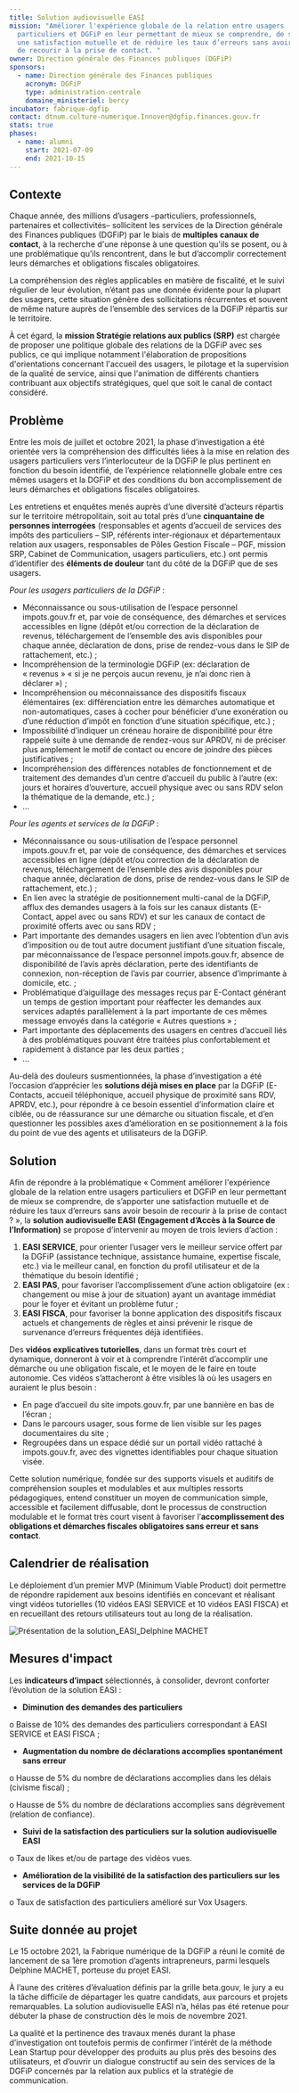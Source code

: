 ```yaml
---
title: Solution audiovisuelle EASI
mission: "Améliorer l'expérience globale de la relation entre usagers
  particuliers et DGFiP en leur permettant de mieux se comprendre, de s’apporter
  une satisfaction mutuelle et de réduire les taux d’erreurs sans avoir besoin
  de recourir à la prise de contact. "
owner: Direction générale des Finances publiques (DGFiP)
sponsors:
  - name: Direction générale des Finances publiques
    acronym: DGFiP
    type: administration-centrale
    domaine_ministeriel: bercy
incubator: fabrique-dgfip
contact: dtnum.culture-numerique.Innover@dgfip.finances.gouv.fr
stats: true
phases:
  - name: alumni
    start: 2021-07-09
    end: 2021-10-15
---
```

## Contexte

Chaque année, des millions d’usagers –particuliers, professionnels, partenaires et collectivités– sollicitent les services de la Direction générale des Finances publiques (DGFiP) par le biais de **multiples canaux de contact**, à la recherche d'une réponse à une question qu'ils se posent, ou à une problématique qu’ils rencontrent, dans le but d’accomplir correctement leurs démarches et obligations fiscales obligatoires. 

La compréhension des règles applicables en matière de fiscalité, et le suivi régulier de leur évolution, n’étant pas une donnée évidente pour la plupart des usagers, cette situation génère des sollicitations récurrentes et souvent de même nature auprès de l’ensemble des services de la DGFiP répartis sur le territoire. 

À cet égard, la **mission Stratégie relations aux publics (SRP)** est chargée de proposer une politique globale des relations de la DGFiP avec ses publics, ce qui implique notamment l'élaboration de propositions d'orientations concernant l'accueil des usagers, le pilotage et la supervision de la qualité́ de service, ainsi que l'animation de différents chantiers contribuant aux objectifs stratégiques, quel que soit le canal de contact considéré. 

## Problème

Entre les mois de juillet et octobre 2021, la phase d’investigation a été orientée vers la compréhension des difficultés liées à la mise en relation des usagers particuliers vers l’interlocuteur de la DGFiP le plus pertinent en fonction du besoin identifié, de l’expérience relationnelle globale entre ces mêmes usagers et la DGFiP et des conditions du bon accomplissement de leurs démarches et obligations fiscales obligatoires. 

Les entretiens et enquêtes menés auprès d’une diversité d’acteurs répartis sur le territoire métropolitain, soit au total près d’une **cinquantaine de personnes interrogées** (responsables et agents d’accueil de services des impôts des particuliers – SIP, référents inter-régionaux et départementaux relation aux usagers, responsables de Pôles Gestion Fiscale – PGF, mission SRP, Cabinet de Communication, usagers particuliers, etc.) ont permis d’identifier des **éléments de douleur** tant du côté de la DGFiP que de ses usagers. 

*Pour les usagers particuliers de la DGFiP* :

* Méconnaissance ou sous-utilisation de l’espace personnel impots.gouv.fr et, par voie de conséquence, des démarches et services accessibles en ligne (dépôt et/ou correction de la déclaration de revenus, téléchargement de l’ensemble des avis disponibles pour chaque année, déclaration de dons, prise de rendez-vous dans le SIP de rattachement, etc.) ; 
* Incompréhension de la terminologie DGFiP (ex: déclaration de « revenus »  « si je ne perçois aucun revenu, je n’ai donc rien à déclarer ») ; 
* Incompréhension ou méconnaissance des dispositifs fiscaux élémentaires (ex: différenciation entre les démarches automatique et non-automatiques, cases à cocher pour bénéficier d’une exonération ou d’une réduction d’impôt en fonction d’une situation spécifique, etc.) ;
* Impossibilité d’indiquer un créneau horaire de disponibilité pour être rappelé suite à une demande de rendez-vous sur APRDV, ni de préciser plus amplement le motif de contact ou encore de joindre des pièces justificatives ; 
* Incompréhension des différences notables de fonctionnement et de traitement des demandes d’un centre d’accueil du public à l’autre (ex: jours et horaires d’ouverture, accueil physique avec ou sans RDV selon la thématique de la demande, etc.) ;  
* ...

*Pour les agents et services de la DGFiP* : 

* Méconnaissance ou sous-utilisation de l’espace personnel impots.gouv.fr et, par voie de conséquence, des démarches et services accessibles en ligne (dépôt et/ou correction de la déclaration de revenus, téléchargement de l’ensemble des avis disponibles pour chaque année, déclaration de dons, prise de rendez-vous dans le SIP de rattachement, etc.) ; 
* En lien avec la stratégie de positionnement multi-canal de la DGFiP, afflux des demandes usagers à la fois sur les canaux distants (E-Contact, appel avec ou sans RDV) et sur les canaux de contact de proximité offerts avec ou sans RDV ;
* Part importante des demandes usagers en lien avec l’obtention d’un avis d’imposition ou de tout autre document justifiant d’une situation fiscale, par méconnaissance de l’espace personnel impots.gouv.fr, absence de disponibilité de l’avis après déclaration, perte des identifiants de connexion, non-réception de l’avis par courrier, absence d’imprimante à domicile, etc. ; 
* Problématique d’aiguillage des messages reçus par E-Contact générant un temps de gestion important pour réaffecter les demandes aux services adaptés parallèlement à la part importante de ces mêmes message envoyés dans la catégorie « Autres questions » ; 
* Part importante des déplacements des usagers en centres d’accueil liés à des problématiques pouvant être traitées plus confortablement et rapidement à distance par les deux parties ; 
* ...

Au-delà des douleurs susmentionnées, la phase d’investigation a été l’occasion d’apprécier les **solutions déjà mises en place** par la DGFiP (E-Contacts, accueil téléphonique, accueil physique de proximité sans RDV, APRDV, etc.), pour répondre à ce besoin essentiel d’information claire et ciblée, ou de réassurance sur une démarche ou situation fiscale, et d’en questionner les possibles axes d’amélioration en se positionnement à la fois du point de vue des agents et utilisateurs de la DGFiP. 

## Solution

Afin de répondre à la problématique « Comment améliorer l'expérience globale de la relation entre usagers particuliers et DGFiP en leur permettant de mieux se comprendre, de s’apporter une satisfaction mutuelle et de réduire les taux d’erreurs sans avoir besoin de recourir à la prise de contact ? », la **solution audiovisuelle EASI (Engagement d’Accès à la Source de l’Information)** se propose d’intervenir au moyen de trois leviers d’action :

1. **EASI SERVICE**, pour orienter l’usager vers le meilleur service offert par la DGFiP (assistance technique, assistance humaine, expertise fiscale, etc.) via le meilleur canal, en fonction du profil utilisateur et de la thématique du besoin identifié ; 
2. **EASI PAS**, pour favoriser l’accomplissement d’une action obligatoire (ex : changement ou mise à jour de situation) ayant un avantage immédiat pour le foyer et évitant un problème futur ;  
3. **EASI FISCA**, pour favoriser la bonne application des dispositifs fiscaux actuels et changements de règles et ainsi prévenir le risque de survenance d’erreurs fréquentes déjà identifiées. 

Des **vidéos explicatives tutorielles**, dans un format très court et dynamique, donneront à voir et à comprendre l’intérêt d’accomplir une démarche ou une obligation fiscale, et le moyen de le faire en toute autonomie. Ces vidéos s’attacheront à être visibles là où les usagers en auraient le plus besoin : 

* En page d’accueil du site impots.gouv.fr, par une bannière en bas de l’écran ;
*  Dans le parcours usager, sous forme de lien visible sur les pages documentaires du site ; 
* Regroupées dans un espace dédié sur un portail vidéo rattaché à impots.gouv.fr, avec des vignettes identifiables pour chaque situation visée. 

Cette solution numérique, fondée sur des supports visuels et auditifs de compréhension souples et modulables et aux multiples ressorts pédagogiques, entend constituer un moyen de communication simple, accessible et facilement diffusable, dont le processus de construction modulable et le format très court visent à favoriser l’**accomplissement des obligations et démarches fiscales obligatoires sans erreur et sans contact**. 

## Calendrier de réalisation

Le déploiement d’un premier MVP (Minimum Viable Product) doit permettre de répondre rapidement aux besoins identifiés en concevant et réalisant vingt vidéos tutorielles (10 vidéos EASI SERVICE et 10 vidéos EASI FISCA) et en recueillant des retours utilisateurs tout au long de la réalisation. 

![Présentation de la solution_EASI_Delphine MACHET](/img/netlifycms/pre.sentation.de.la.solution_easi_delphine.machet.png "Présentation de la solution_EASI_Delphine MACHET")

## Mesures d'impact

Les **indicateurs d’impact** sélectionnés, à consolider, devront conforter l’évolution de la solution EASI :  

* **Diminution des demandes des particuliers** 

o	Baisse de 10% des demandes des particuliers correspondant à EASI SERVICE et EASI FISCA ; 

* **Augmentation du nombre de déclarations accomplies spontanément sans erreur** 

o	Hausse de 5% du nombre de déclarations accomplies dans les délais (civisme fiscal) ;

o	Hausse de 5% du nombre de déclarations accomplies sans dégrèvement (relation de confiance).  

* **Suivi de la satisfaction des particuliers sur la solution audiovisuelle EASI** 

o	Taux de likes et/ou de partage des vidéos vues. 

* **Amélioration de la visibilité de la satisfaction des particuliers sur les services de la DGFiP**

o	Taux de satisfaction des particuliers amélioré sur Vox Usagers. 

## Suite donnée au projet

Le 15 octobre 2021, la Fabrique numérique de la DGFiP a réuni le comité de lancement de sa 1ère promotion d’agents intrapreneurs, parmi lesquels Delphine MACHET, porteuse du projet EASI. 

À l’aune des critères d’évaluation définis par la grille beta.gouv, le jury a eu la tâche difficile de départager les quatre candidats, aux parcours et projets remarquables. La solution audiovisuelle EASI n’a, hélas pas été retenue pour débuter la phase de construction dès le mois de novembre 2021. 

La qualité et la pertinence des travaux menés durant la phase d’investigation ont toutefois permis de confirmer l’intérêt de la méthode Lean Startup pour développer des produits au plus près des besoins des utilisateurs, et d’ouvrir un dialogue constructif au sein des services de la DGFiP concernés par la relation aux publics et la stratégie de communication.